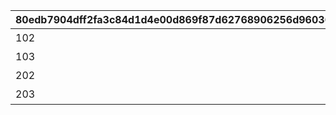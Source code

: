 |80edb7904dff2fa3c84d1d4e00d869f87d62768906256d96036c2cff61b70458|9b8a4cbd5d2373ec934faef7723bd321b22451def4d1fc3a2001383601c678f6|467185a375b742a4e0198756b02dca556f22e21fedf51739c1c9544860afb531|7480f8c9c365520e2047fcba0e142ad39c7f68413a329f9a9ff5bff8108809af|b8d35aa2aa23e6a4f36909fcd5870908a4952d949136101ed79a4daa4cafd207|7599ce4a65f65b6e5da463d4ccabe22f770567ca9f8d438fe1fe03f645d4e8ca|c28ddeb97fef692170adf5326d68e62f304c660c2858d88453a52d8a39e4f795|196383e0ba4884b6b69ea829537a3e1227160d7017a5493c85b15219f7df6eaf|7fda187b4d7dff6e7fe296c0bbb554a09f3b8f94d6951c20b70bcbcebe4f8d13|09df2efe565a2368244798a0fc84b13837e1a5983560b6e218e868186c17d68a|527ff2a8b5b97204852403b60d2515516fa510f72b4efe1512760e99e07968a7|df7bd84b9f710513443c925bb5d35432fac915475857f6e6ce3c356daad22103|3d30ae8d40d6a76cd0b75c436286b8cdb6e2a6adbf20528b61254b99843f0dc0|3f9b55c96b20d2dfc46654d0a369ca64ea263033d48159c737c40b0f93626e2e|7733697e3c2048383840a5562dff5b9f5723d430b826b52466a3220bb4d3f4d6|
| --- | --- | --- | --- | --- | --- | --- | --- | --- | --- | --- | --- | --- | --- | --- |
|102|61|1|2|-440|1020801|1|2030/01/01 14:59:59|10208|135501|2025/08/31 12:00:00||アイラ|0|6.695|
|103|61|1|2|-440|1020802|5|2030/01/01 14:59:59|10208|135501|2025/08/31 12:00:00||アイラ|0|5.572|
|202|61|2|1|-440|1020803|5|2030/01/01 14:59:59|10208|135602|2025/08/31 12:00:00||シナツ|0|12.244|
|203|61|2|1|-440|1020804|2|2030/01/01 14:59:59|10208|135602|2025/08/31 12:00:00||シナツ|0|6.876|